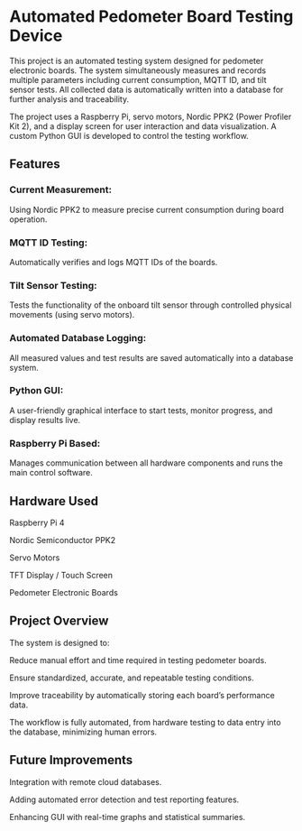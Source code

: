 # Automated Pedometer Board Testing Device
This project is an automated testing system designed for pedometer electronic boards. The system simultaneously measures and records multiple parameters including current consumption, MQTT ID, and tilt sensor tests. All collected data is automatically written into a database for further analysis and traceability.

The project uses a Raspberry Pi, servo motors, Nordic PPK2 (Power Profiler Kit 2), and a display screen for user interaction and data visualization. A custom Python GUI is developed to control the testing workflow.

## Features
### Current Measurement:

Using Nordic PPK2 to measure precise current consumption during board operation.

### MQTT ID Testing:

Automatically verifies and logs MQTT IDs of the boards.

### Tilt Sensor Testing:

Tests the functionality of the onboard tilt sensor through controlled physical movements (using servo motors).

### Automated Database Logging:

All measured values and test results are saved automatically into a database system.

### Python GUI:

A user-friendly graphical interface to start tests, monitor progress, and display results live.

### Raspberry Pi Based:

Manages communication between all hardware components and runs the main control software.

## Hardware Used
Raspberry Pi 4

Nordic Semiconductor PPK2

Servo Motors

TFT Display / Touch Screen

Pedometer Electronic Boards

## Project Overview
The system is designed to:

Reduce manual effort and time required in testing pedometer boards.

Ensure standardized, accurate, and repeatable testing conditions.

Improve traceability by automatically storing each board’s performance data.

The workflow is fully automated, from hardware testing to data entry into the database, minimizing human errors.

## Future Improvements
Integration with remote cloud databases.

Adding automated error detection and test reporting features.

Enhancing GUI with real-time graphs and statistical summaries.
